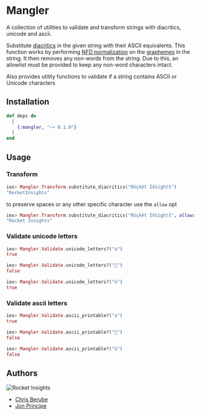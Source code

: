 # Mangler

A collection of utilities to validate and transform strings with diacritics, unicode and ascii.

Substitute [diacritics](https://en.wikipedia.org/wiki/Diacritic) in the given string with their ASCII equivalents. This function works by performing [NFD normalization](https://en.wikipedia.org/wiki/Unicode_equivalence#Normal_forms) on the [graphemes](https://en.wikipedia.org/wiki/Grapheme) in the string. It then removes any non-words from the string. Due to this, an allowlist must be provided to keep any non-word characters intact.

Also provides utility functions to validate if a string contains ASCII or Unicode characters 

## Installation

```elixir
def deps do
  [
    {:mangler, "~> 0.1.0"}
  ]
end
```

## Usage

### Transform

```elixir
iex> Mangler.Transform.substitute_diacritics("Röçkêt Îñśíghtš")
"RocketInsights"
```

to preserve spaces or any other specific character use the `allow` opt
```elixir
iex> Mangler.Transform.substitute_diacritics("Röçkêt Îñśíghtš", allow: [" "])
"Rocket Insights"
```

### Validate unicode letters
```elixir
iex> Mangler.Validate.unicode_letters?("a")
true

iex> Mangler.Validate.unicode_letters?("🚀")
false

iex> Mangler.Validate.unicode_letters?("ö")
true
```

### Validate ascii letters

```elixir
iex> Mangler.Validate.ascii_printable?("a")
true

iex> Mangler.Validate.ascii_printable?("🚀")
false

iex> Mangler.Validate.ascii_printable?("ö")
false
```

## Authors

![Rocket Insights](https://www.rocketinsights.com/images/rocket_partofdept_logo.svg)

* [Chris Berube](https://github.com/crberube)
* [Jon Principe](https://github.com/jprincipe)

